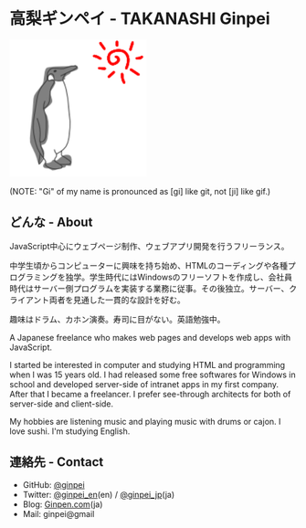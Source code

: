 # 高梨ギンペイ - TAKANASHI Ginpei

![ginpei.png (A penguin and the Sun)](./ginpei.png)

(NOTE: "Gi" of my name is pronounced as [gi] like git, not [ji] like gif.)

## どんな - About

JavaScript中心にウェブページ制作、ウェブアプリ開発を行うフリーランス。

中学生頃からコンピューターに興味を持ち始め、HTMLのコーディングや各種プログラミングを独学。学生時代にはWindowsのフリーソフトを作成し、会社員時代はサーバー側プログラムを実装する業務に従事。その後独立。サーバー、クライアント両者を見通した一貫的な設計を好む。

趣味はドラム、カホン演奏。寿司に目がない。英語勉強中。

A Japanese freelance who makes web pages and develops web apps with JavaScript.

I started be interested in computer and studying HTML and programming when I was 15 years old. I had released some free softwares for Windows in school and developed server-side of intranet apps in my first company. After that I became a freelancer. I prefer see-through architects for both of server-side and client-side.

My hobbies are listening music and playing music with drums or cajon. I love sushi. I'm studying English.

## 連絡先 - Contact

* GitHub: [@ginpei](https://github.com/ginpei/)
* Twitter: [@ginpei\_en](https://twitter.com/ginpei_en)(en) / [@ginpei\_jp](https://twitter.com/ginpei_jp)(ja)
* Blog: [Ginpen.com](http://ginpen.com)(ja)
* Mail: ginpei@gmail
